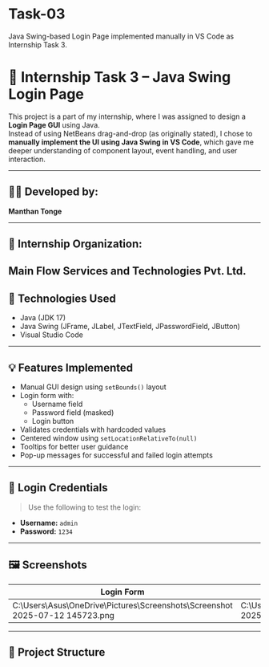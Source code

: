 # Task-03
Java Swing-based Login Page implemented manually in VS Code as Internship Task 3.
# 🔐 Internship Task 3 – Java Swing Login Page

This project is a part of my internship, where I was assigned to design a **Login Page GUI** using Java.  
Instead of using NetBeans drag-and-drop (as originally stated), I chose to **manually implement the UI using Java Swing in VS Code**, which gave me deeper understanding of component layout, event handling, and user interaction.

---

## 👨‍💻 Developed by:
**Manthan Tonge**

---

## 🏢 Internship Organization:
Main Flow Services and Technologies Pvt. Ltd.
---

## 🧰 Technologies Used
- Java (JDK 17)
- Java Swing (JFrame, JLabel, JTextField, JPasswordField, JButton)
- Visual Studio Code

---

## 💡 Features Implemented
- Manual GUI design using `setBounds()` layout
- Login form with:
  - Username field
  - Password field (masked)
  - Login button
- Validates credentials with hardcoded values
- Centered window using `setLocationRelativeTo(null)`
- Tooltips for better user guidance
- Pop-up messages for successful and failed login attempts

---

## 🔐 Login Credentials
> Use the following to test the login:

- **Username:** `admin`  
- **Password:** `1234`

---

## 🖼️ Screenshots

| Login Form | Success | Failure |
|------------|---------|---------|
|C:\Users\Asus\OneDrive\Pictures\Screenshots\Screenshot 2025-07-12 145723.png | C:\Users\Asus\OneDrive\Pictures\Screenshots\Screenshot 2025-07-12 145746.png | C:\Users\Asus\OneDrive\Pictures\Screenshots\Screenshot 2025-07-12 145809.png |

---

## 📁 Project Structure

